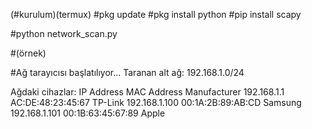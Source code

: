 (#kurulum)(termux)
#pkg update
#pkg install python
#pip install scapy

#python network_scan.py


#(örnek)

#Ağ tarayıcısı başlatılıyor...
Taranan alt ağ: 192.168.1.0/24

Ağdaki cihazlar:
IP Address      MAC Address         Manufacturer
192.168.1.1     AC:DE:48:23:45:67   TP-Link
192.168.1.100   00:1A:2B:89:AB:CD   Samsung
192.168.1.101   00:1B:63:45:67:89   Apple
